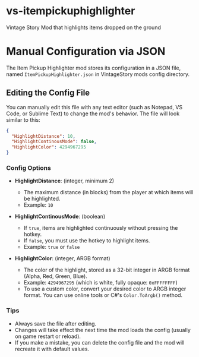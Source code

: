 # vs-itempickuphighlighter
Vintage Story Mod that highlights items dropped on the ground

# Manual Configuration via JSON

The Item Pickup Highlighter mod stores its configuration in a JSON file, named `ItemPickupHighlighter.json` in VintageStory mods config directory.

## Editing the Config File

You can manually edit this file with any text editor (such as Notepad, VS Code, or Sublime Text) to change the mod's behavior. The file will look similar to this:

```json
{
  "HighlightDistance": 10,
  "HighlightContinousMode": false,
  "HighlightColor": 4294967295
}
```

### Config Options

- **HighlightDistance**: (integer, minimum 2)
  - The maximum distance (in blocks) from the player at which items will be highlighted.
  - Example: `10`

- **HighlightContinousMode**: (boolean)
  - If `true`, items are highlighted continuously without pressing the hotkey.
  - If `false`, you must use the hotkey to highlight items.
  - Example: `true` or `false`

- **HighlightColor**: (integer, ARGB format)
  - The color of the highlight, stored as a 32-bit integer in ARGB format (Alpha, Red, Green, Blue).
  - Example: `4294967295` (which is white, fully opaque: `0xFFFFFFFF`)
  - To use a custom color, convert your desired color to ARGB integer format. You can use online tools or C#'s `Color.ToArgb()` method.

### Tips
- Always save the file after editing.
- Changes will take effect the next time the mod loads the config (usually on game restart or reload).
- If you make a mistake, you can delete the config file and the mod will recreate it with default values.
